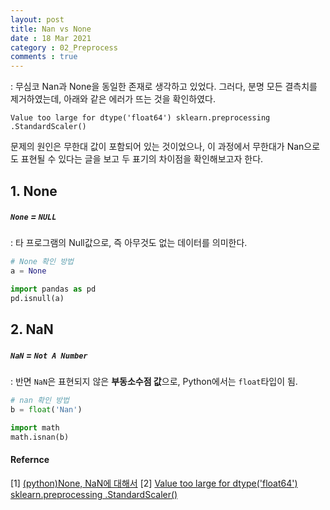 ```yaml
---
layout: post
title: Nan vs None
date : 18 Mar 2021
category : 02_Preprocess
comments : true
---
```

: 무심코 Nan과 None을 동일한 존재로 생각하고 있었다.
그러다, 분명 모든 결측치를 제거하였는데, 아래와 같은 에러가 뜨는 것을 확인하였다.
```
Value too large for dtype('float64') sklearn.preprocessing .StandardScaler()
```
문제의 원인은 무한대 값이 포함되어 있는 것이었으나, 이 과정에서 무한대가 Nan으로도 표현될 수 있다는 글을 보고 두 표기의 차이점을 확인해보고자 한다.

## 1. None
##### `None` = `NULL`
: 타 프로그램의 Null값으로, 즉 아무것도 없는 데이터를 의미한다.
```python
# None 확인 방법
a = None

import pandas as pd
pd.isnull(a)
```


## 2. NaN
##### `NaN` = `Not A Number`
: 반면 `NaN`은 표현되지 않은 <b>부동소수점 값</b>으로, Python에서는 `float`타입이 됨.
```python
# nan 확인 방법
b = float('Nan')

import math
math.isnan(b)
```


#### Refernce
[1] [(python)None, NaN에 대해서](https://purplechip.tistory.com/5)
[2] [Value too large for dtype('float64') sklearn.preprocessing .StandardScaler()](https://stackoverflow.com/questions/45886312/value-too-large-for-dtypefloat64-sklearn-preprocessing-standardscaler)
